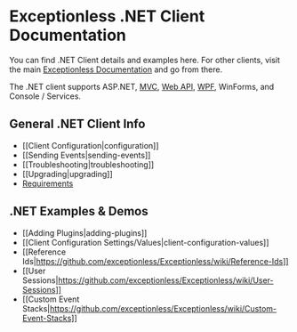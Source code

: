 # Exceptionless .NET Client Documentation

You can find .NET Client details and examples here. For other clients, visit the main [Exceptionless Documentation](https://github.com/exceptionless/Exceptionless/wiki) and go from there.

The .NET client supports ASP.NET, [MVC](https://www.nuget.org/packages/Exceptionless.Mvc/), [Web API](https://www.nuget.org/packages/Exceptionless.WebApi/), [WPF](https://www.nuget.org/packages/Exceptionless.Wpf/), WinForms, and Console / Services.

## General .NET Client Info
* [[Client Configuration|configuration]]
* [[Sending Events|sending-events]]
* [[Troubleshooting|troubleshooting]]
* [[Upgrading|upgrading]]
* [Requirements](Requirements)

## .NET Examples & Demos
* [[Adding Plugins|adding-plugins]]
* [[Client Configuration Settings/Values|client-configuration-values]]
* [[Reference Ids|https://github.com/exceptionless/Exceptionless/wiki/Reference-Ids]]
* [[User Sessions|https://github.com/exceptionless/Exceptionless/wiki/User-Sessions]]
* [[Custom Event Stacks|https://github.com/exceptionless/Exceptionless/wiki/Custom-Event-Stacks]]
